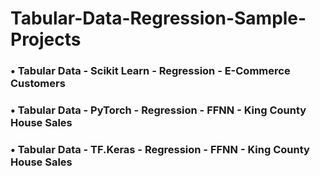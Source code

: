 # Tabular-Data-Regression-Sample-Projects
### •	Tabular Data - Scikit Learn - Regression - E-Commerce Customers
### •	Tabular Data - PyTorch - Regression - FFNN - King County House Sales
### •	Tabular Data - TF.Keras - Regression - FFNN - King County House Sales
